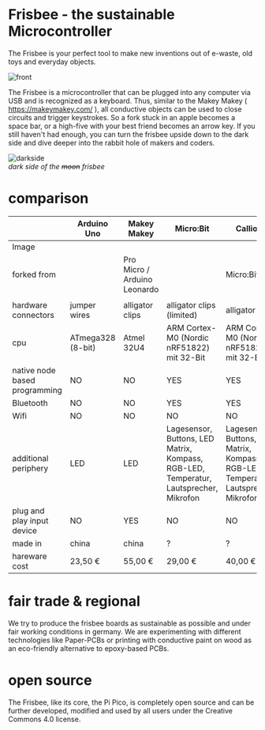 # Frisbee - the sustainable Microcontroller

The Frisbee is your perfect tool to make new inventions out of e-waste, old toys and everyday objects.

![front](https://user-images.githubusercontent.com/84087178/173510615-f74fed8c-3dc6-49c0-a81b-748b4ae2a8a8.png)

The Frisbee is a microcontroller that can be plugged into any computer via USB and is recognized as a keyboard. Thus, similar to the Makey Makey ( https://makeymakey.com/ ), all conductive objects can be used to close circuits and trigger keystrokes. So a fork stuck in an apple becomes a space bar, or a high-five with your best friend becomes an arrow key.
If you still haven't had enough, you can turn the frisbee upside down to the dark side and dive deeper into the rabbit hole of makers and coders.

![darkside](https://user-images.githubusercontent.com/84087178/173510602-0f383d07-d8e2-4701-b765-c77271a8d3dc.png)
<br>*dark side of the ~~moon~~ frisbee*

# comparison
|                            | Arduino Uno          | Makey Makey            | Micro:Bit            | Calliope          | Frisbee 2.0              |
| -------------------------- | -------------------- | ---------------------- | -------------------- | ----------------- | ------------------------ |
| Image                      |                      |                        |                      |                   |                          |
| forked from                |                      | Pro Micro /<br>Arduino Leonardo |             | Micro:Bit         | Raspberry Pi Pico        |
|                            |                      |                        |                      |                   |                          |
| hardware connectors        | jumper wires         | alligator clips   | alligator clips (limited) | alligator clips   | alligator clips          |
| cpu | ATmega328 (8-bit) | Atmel 32U4 | ARM Cortex-M0 (Nordic nRF51822) mit 32-Bit | ARM Cortex-M0 (Nordic nRF51822) mit 32-Bit | dual-core Arm Cortex-M0+ |
| native node based programming | NO                | NO                     | YES                  | YES               | YES                      |
| Bluetooth                  | NO                   | NO                     | YES                  | YES               | NO                       |
| Wifi                       | NO                   | NO                     | NO                   | NO                | NO                       |
| additional periphery       | LED                  | LED                    | Lagesensor, Buttons, LED Matrix, Kompass, RGB-LED, Temperatur, Lautsprecher, Mikrofon   | Lagesensor, Buttons, LED Matrix, Kompass, RGB-LED, Temperatur, Lautsprecher, Mikrofon | LED   |
| plug and play input device | NO                   | YES                    | NO                   | NO                | YES                      |
| made in                    | china                | china                  | ?                    | ?                 | D                        |
| hareware cost              | 23,50 €              | 55,00 €                | 29,00 €              | 40,00 €           | 15,00 €                  |

# fair trade & regional
We try to produce the frisbee boards as sustainable as possible and under fair working conditions in germany.
We are experimenting with different technologies like Paper-PCBs or printing with conductive paint on wood as an eco-friendly alternative to epoxy-based PCBs.

# open source
The Frisbee, like its core, the Pi Pico, is completely open source and can be further developed, modified and used by all users under the Creative Commons 4.0 license.
